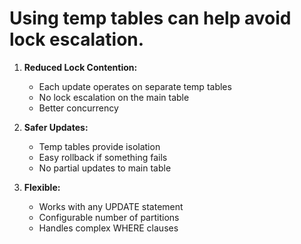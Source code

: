 # Using temp tables can help avoid lock escalation.

1. **Reduced Lock Contention:**
    - Each update operates on separate temp tables
    - No lock escalation on the main table
    - Better concurrency

2. **Safer Updates:**
    - Temp tables provide isolation
    - Easy rollback if something fails
    - No partial updates to main table

3. **Flexible:**
    - Works with any UPDATE statement
    - Configurable number of partitions
    - Handles complex WHERE clauses
